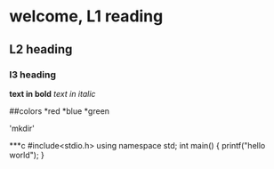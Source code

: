 # welcome, L1 reading
## L2 heading
### l3 heading

**text in bold**
*text in italic*

##colors
*red
*blue
*green

'mkdir'

***c
#include<stdio.h>
using namespace std;
int main()
{
printf("hello world");
}
